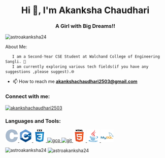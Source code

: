 <h1 align="center">Hi 👋, I'm Akanksha Chaudhari</h1>
<h3 align="center">A Girl with Big Dreams!!</h3>

<p align="left"> <img src="https://komarev.com/ghpvc/?username=astroakanksha24&label=Profile%20views&color=0e75b6&style=flat" alt="astroakanksha24" /> </p>
 About Me:

       I am a Second-Year CSE Student at Walchand College of Engineering Sangli. 🏫
       I am currently exploring various tech fields(if you have any suggestions ,please suggest).🌐

- 📫 How to reach me **akankshachaudhari2503@gmail.com**

<h3 align="left">Connect with me:</h3>
<p align="left">
<a href="https://linkedin.com/in/akankshachaudhari2503" target="blank"><img align="center" src="https://raw.githubusercontent.com/rahuldkjain/github-profile-readme-generator/neutral-icons/src/images/icons/Social/linked-in-alt.svg" alt="akankshachaudhari2503" height="30" width="40" /></a>
</p>

<h3 align="left">Languages and Tools:</h3>
<p align="left"> <a href="https://www.cprogramming.com/" target="_blank"> <img src="https://raw.githubusercontent.com/devicons/devicon/master/icons/c/c-original.svg" alt="c" width="40" height="40"/> </a> <a href="https://www.w3schools.com/cpp/" target="_blank"> <img src="https://raw.githubusercontent.com/devicons/devicon/master/icons/cplusplus/cplusplus-original.svg" alt="cplusplus" width="40" height="40"/> </a> <a href="https://www.w3schools.com/css/" target="_blank"> <img src="https://raw.githubusercontent.com/devicons/devicon/master/icons/css3/css3-original-wordmark.svg" alt="css3" width="40" height="40"/> </a> <a href="https://cloud.google.com" target="_blank"> <img src="https://www.vectorlogo.zone/logos/google_cloud/google_cloud-icon.svg" alt="gcp" width="40" height="40"/> </a> <a href="https://git-scm.com/" target="_blank"> <img src="https://www.vectorlogo.zone/logos/git-scm/git-scm-icon.svg" alt="git" width="40" height="40"/> </a> <a href="https://www.w3.org/html/" target="_blank"> <img src="https://raw.githubusercontent.com/devicons/devicon/master/icons/html5/html5-original-wordmark.svg" alt="html5" width="40" height="40"/> </a> <a href="https://www.java.com" target="_blank"> <img src="https://raw.githubusercontent.com/devicons/devicon/master/icons/java/java-original.svg" alt="java" width="40" height="40"/> </a> <a href="https://www.mysql.com/" target="_blank"> <img src="https://raw.githubusercontent.com/devicons/devicon/master/icons/mysql/mysql-original-wordmark.svg" alt="mysql" width="40" height="40"/> </a> </p>

<p><img align="left" src="https://github-readme-stats.vercel.app/api/top-langs?username=astroakanksha24&show_icons=true&locale=en&layout=compact" alt="astroakanksha24" /></p>

<p>&nbsp;<img align="center" src="https://github-readme-stats.vercel.app/api?username=astroakanksha24&show_icons=true&locale=en" alt="astroakanksha24" /></p>
